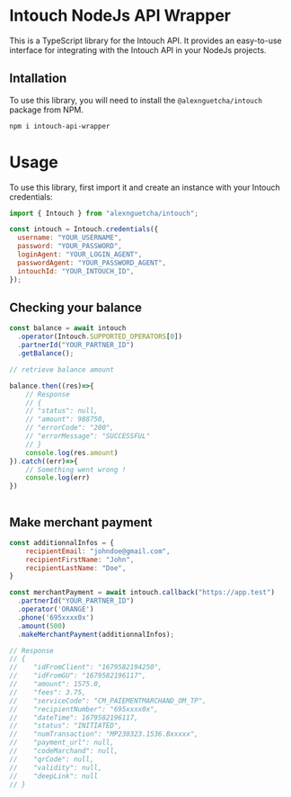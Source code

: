 # Intouch NodeJs API Wrapper

This is a TypeScript library for the Intouch API. It provides an easy-to-use interface for integrating with the Intouch API in your NodeJs projects.


## Intallation

To use this library, you will need to install the `@alexnguetcha/intouch` package from NPM.

```bash
npm i intouch-api-wrapper
```

# Usage

To use this library, first import it and create an instance with your Intouch credentials:

```js
import { Intouch } from "alexnguetcha/intouch";

const intouch = Intouch.credentials({
  username: "YOUR_USERNAME",
  password: "YOUR_PASSWORD",
  loginAgent: "YOUR_LOGIN_AGENT",
  passwordAgent: "YOUR_PASSWORD_AGENT",
  intouchId: "YOUR_INTOUCH_ID",
});

```

## Checking your balance

```js
const balance = await intouch
  .operator(Intouch.SUPPORTED_OPERATORS[0])
  .partnerId("YOUR_PARTNER_ID")
  .getBalance();

// retrieve balance amount

balance.then((res)=>{
    // Response
    // {
    // "status": null,
    // "amount": 988750,
    // "errorCode": "200",
    // "errorMessage": "SUCCESSFUL"
    // }
    console.log(res.amount)
}).catch((err)=>{
    // Something went wrong !
    console.log(err)
})



```

## Make merchant payment 

```js
const additionnalInfos = {
    recipientEmail: "johndoe@gmail.com",
    recipientFirstName: "John",
    recipientLastName: "Doe",
}

const merchantPayment = await intouch.callback("https://app.test")
  .partnerId("YOUR_PARTNER_ID")
  .operator('ORANGE')
  .phone('695xxxx0x')
  .amount(500)
  .makeMerchantPayment(additionnalInfos);

// Response
// {
//    "idFromClient": "1679582194250",
//    "idFromGU": "1679582196117",
//    "amount": 1575.0,
//    "fees": 3.75,
//    "serviceCode": "CM_PAIEMENTMARCHAND_OM_TP",
//    "recipientNumber": "695xxxx0x",
//    "dateTime": 1679582196117,
//    "status": "INITIATED",
//    "numTransaction": "MP230323.1536.Bxxxxx",
//    "payment_url": null,
//    "codeMarchand": null,
//    "qrCode": null,
//    "validity": null,
//    "deepLink": null
// }

```

